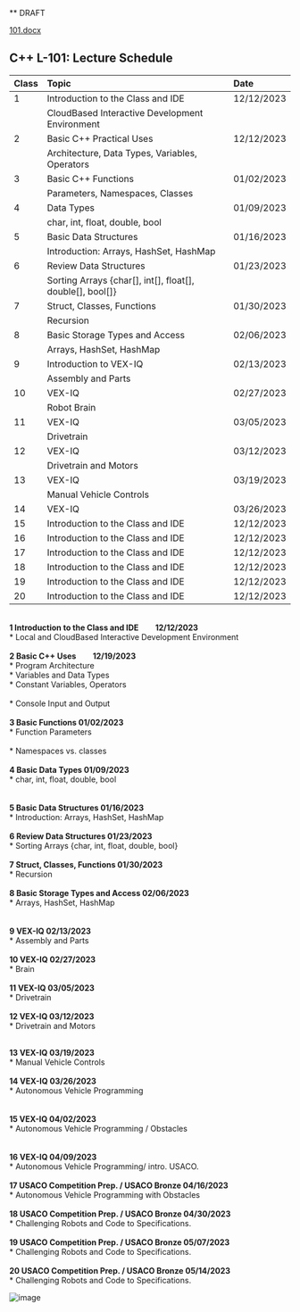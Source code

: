 ** DRAFT 

[101.docx](https://github.com/ions29/cpp-reading-material/files/13339531/101.docx)


## C++ 	L-101: Lecture Schedule


| Class      | Topic | Date |
| :---        |    :--------| :--------|
| 1 | Introduction to the Class and IDE 	| 12/12/2023 |
| | CloudBased Interactive Development Environment |
| 2 | Basic C++ Practical Uses | 12/12/2023 |
| | Architecture, Data Types, Variables, Operators |
| 3 | Basic C++ Functions | 01/02/2023|
| | Parameters, Namespaces, Classes |
| 4 |  Data Types | 01/09/2023 |
| | char, int, float, double, bool |
| 5 | Basic Data Structures | 01/16/2023 |
| | Introduction: Arrays, HashSet, HashMap |
| 6 | Review Data Structures | 01/23/2023 |
| |  Sorting Arrays {char[], int[], float[], double[], bool[]} |
| 7 |	Struct, Classes, Functions | 01/30/2023 |
| | Recursion |
| 8 | Basic Storage Types and Access | 02/06/2023 |
| | Arrays, HashSet, HashMap |
| 9 | Introduction to VEX-IQ | 02/13/2023 |
| | Assembly and Parts |
| 10 | VEX-IQ | 02/27/2023 |
| | Robot Brain |
| 11 | VEX-IQ | 03/05/2023 |
| | Drivetrain |
| 12 | VEX-IQ  | 03/12/2023 |
| | Drivetrain and Motors |
| 13 | VEX-IQ | 03/19/2023 |
| |  Manual Vehicle Controls |
| 14 | VEX-IQ | 03/26/2023 |
| 15 | Introduction to the Class and IDE | 12/12/2023 |
| 16 | Introduction to the Class and IDE | 12/12/2023 |
| 17 | Introduction to the Class and IDE | 12/12/2023 |
| 18 | Introduction to the Class and IDE | 12/12/2023 |
| 19 | Introduction to the Class and IDE | 12/12/2023 |
| 20 | Introduction to the Class and IDE | 12/12/2023 |

<br> **1	Introduction to the Class and IDE	 &nbsp; &nbsp; &nbsp; &nbsp; 12/12/2023**
<br> * Local and CloudBased Interactive Development Environment	<br>
<br>**2	Basic C++ Uses &nbsp; &nbsp; &nbsp; &nbsp; 12/19/2023**
<br> * Program Architecture	
<br> * Variables and Data Types	
<br> * Constant Variables, Operators	
<br> * Console Input and Output	<br>
<br>**3	Basic Functions	01/02/2023**
<br> * Function Parameters	
<br> * Namespaces vs. classes	<br>
<br>**4	Basic Data Types	01/09/2023**
<br> * char, int, float, double, bool <br>	
<br>**5	Basic Data Structures	01/16/2023**
<br> * Introduction: Arrays, HashSet, HashMap	<br>
<br>**6	Review Data Structures	01/23/2023**
<br> * Sorting Arrays {char, int, float, double, bool} <br>	
<br>**7	Struct, Classes, Functions	01/30/2023**
<br> * Recursion	<br>
<br>**8	Basic Storage Types and Access	02/06/2023**
<br> * Arrays, HashSet, HashMap <br>	
<br>**9	VEX-IQ	02/13/2023**
<br> * Assembly and Parts	<br>
<br>**10	VEX-IQ	02/27/2023**
<br> * Brain	<br>
<br>**11	VEX-IQ	03/05/2023**
<br> * Drivetrain	<br>
<br>**12	VEX-IQ	03/12/2023**
<br> * Drivetrain and Motors <br>	

<br>**13	VEX-IQ	03/19/2023**
<br> * Manual Vehicle Controls	<br>
<br>**14	VEX-IQ	03/26/2023**
<br> * Autonomous Vehicle Programming <br>	
<br>**15	VEX-IQ	04/02/2023**
<br> * Autonomous Vehicle Programming / Obstacles <br>	
<br>**16	VEX-IQ	04/09/2023**
<br> * Autonomous Vehicle Programming/ intro. USACO.	<br>
<br>**17	USACO Competition Prep. / USACO Bronze	04/16/2023**
<br> * Autonomous Vehicle Programming with Obstacles	<br>
<br>**18	USACO Competition Prep. / USACO Bronze	04/30/2023**
<br> * Challenging Robots and Code to Specifications.	<br>
<br>**19	USACO Competition Prep. / USACO Bronze	05/07/2023**
<br> * Challenging Robots and Code to Specifications.	<br>
<br>**20	USACO Competition Prep. / USACO Bronze	05/14/2023**
<br> * Challenging Robots and Code to Specifications.	<br>


![image](https://github.com/ions29/cpp-reading-material/assets/127531384/1078bac0-cbb0-41fc-8427-6a6a9f6ec227)
